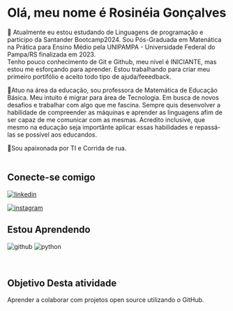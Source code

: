 # **Olá, meu nome é Rosinéia Gonçalves** 

🧠 Atualmente eu estou estudando de Linguagens de programação e participo da Santander Bootcamp2024. Sou Pós-Graduada em Matenática na Prática para Ensino Médio pela UNIPAMPA - Universidade Federal do Pampa/RS finalizada em 2023.\
Tenho pouco conhecimento de Git e Github, meu nível é INICIANTE, mas estou me esforçando para aprender. Estou trabalhando para criar meu primeiro portifólio e aceito todo tipo de ajuda/feeedback.

🦉Atuo na área da educação, sou professora de Matemática de Educação Básica. Meu intuito é migrar para área de Tecnologia. Em busca de novos desafios e trabalhar com algo que me fascina. Sempre quis desenvolver a habilidade de compreender as máquinas e aprender as linguagens afim de ser capaz de me comunicar com as mesmas. Acredito inclusive, que mesmo na educação seja importânte aplicar essas habilidades e repassá-las se possível aos educandos.

🥰Sou apaixonada por TI e Corrida de rua.
</br>
</br>

##  **Conecte-se comigo**

[![linkedin](https://img.shields.io/badge/linkedin-0A66C2?style=for-the-badge&logo=linkedin&logoColor=white)](https://www.linkedin.com/in/prorosineia/)

[![instagram](https://img.shields.io/badge/instagram-1DA1F2?style=for-the-badge&logo=instagram&logoColor=white)](https://www.instagram.com/prorosi2023/)


## **Estou Aprendendo**

![github](https://img.shields.io/badge/GitHub-000000?style=for-the-badge&logo=GitHub&logoColor=white)
![python](https://img.shields.io/badge/python-3670A0?style=for-the-badge&logo=python&logoColor=ffdd54)
</br>
</br>
</br>
## **Objetivo Desta atividade**
Aprender a colaborar com projetos open source utilizando o GitHub.
